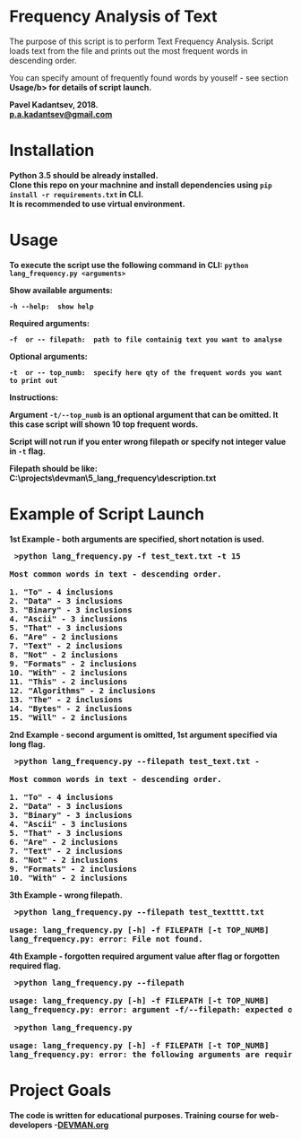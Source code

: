 # Frequency Analysis of Text

The purpose of this script is to perform Text Frequency Analysis.
Script loads text from the file and prints out the most frequent words in descending order.

You can specify amount of frequently found words by youself - see section <b>Usage/b> 
for details of script launch.


Pavel Kadantsev, 2018. <br/>
p.a.kadantsev@gmail.com


# Installation

Python 3.5 should be already installed. <br />
Clone this repo on your machnine and install dependencies using ```pip install -r requirements.txt``` in CLI. <br />
It is recommended to use virtual environment.


# Usage

To execute the script use the following command in CLI: ```python lang_frequency.py <arguments>```

**Show available arguments:**

```-h --help:  show help```


**Required arguments:**

```-f  or -- filepath:  path to file containig text you want to analyse```

**Optional arguments:**

```-t  or -- top_numb:  specify here qty of the frequent words you want to print out```

**Instructions:**

Argument ```-t/--top_numb``` is an optional argument that can be omitted.
It this case script will shown 10 top frequent words.

Script will not run if you enter wrong filepath or specify not integer value in ```-t``` flag.


Filepath should be like:  C:\projects\devman\5_lang_frequency\description.txt


# Example of Script Launch

<b>1st Example</b> - both arguments are specified, short notation is used.

<pre>
<b> >python lang_frequency.py -f test_text.txt -t 15 </b>

Most common words in text - descending order.

1. "To" - 4 inclusions
2. "Data" - 3 inclusions
3. "Binary" - 3 inclusions
4. "Ascii" - 3 inclusions
5. "That" - 3 inclusions
6. "Are" - 2 inclusions
7. "Text" - 2 inclusions
8. "Not" - 2 inclusions
9. "Formats" - 2 inclusions
10. "With" - 2 inclusions
11. "This" - 2 inclusions
12. "Algorithms" - 2 inclusions
13. "The" - 2 inclusions
14. "Bytes" - 2 inclusions
15. "Will" - 2 inclusions
</pre>


<b>2nd Example</b> - second argument is omitted, 1st argument specified via long flag.

<pre>
<b> >python lang_frequency.py --filepath test_text.txt - </b>

Most common words in text - descending order.

1. "To" - 4 inclusions
2. "Data" - 3 inclusions
3. "Binary" - 3 inclusions
4. "Ascii" - 3 inclusions
5. "That" - 3 inclusions
6. "Are" - 2 inclusions
7. "Text" - 2 inclusions
8. "Not" - 2 inclusions
9. "Formats" - 2 inclusions
10. "With" - 2 inclusions
</pre>


<b>3th Example</b> - wrong filepath.

<pre>
<b> >python lang_frequency.py --filepath test_textttt.txt </b>

usage: lang_frequency.py [-h] -f FILEPATH [-t TOP_NUMB]
lang_frequency.py: error: File not found.
</pre>


<b>4th Example</b> - forgotten required argument value after flag or forgotten required flag.

<pre>
<b> >python lang_frequency.py --filepath </b>

usage: lang_frequency.py [-h] -f FILEPATH [-t TOP_NUMB]
lang_frequency.py: error: argument -f/--filepath: expected one argument

<b> >python lang_frequency.py </b>

usage: lang_frequency.py [-h] -f FILEPATH [-t TOP_NUMB]
lang_frequency.py: error: the following arguments are required: -f/--filepath
</pre>


# Project Goals

The code is written for educational purposes. Training course for web-developers -[DEVMAN.org](https://devman.org)
